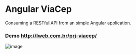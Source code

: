 # Angular ViaCep

Consuming a RESTful API from an simple Angular application.

### Demo http://lweb.com.br/prj-viacep/

![image](https://user-images.githubusercontent.com/29076312/37382345-23ca685e-2721-11e8-96ea-05b904a941df.png)

